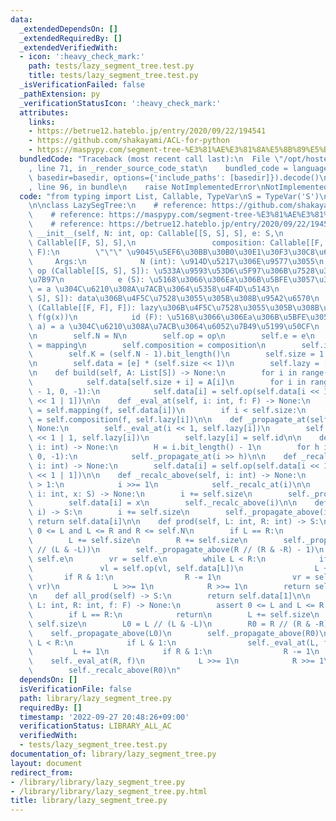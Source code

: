 ```yaml
---
data:
  _extendedDependsOn: []
  _extendedRequiredBy: []
  _extendedVerifiedWith:
  - icon: ':heavy_check_mark:'
    path: tests/lazy_segment_tree.test.py
    title: tests/lazy_segment_tree.test.py
  _isVerificationFailed: false
  _pathExtension: py
  _verificationStatusIcon: ':heavy_check_mark:'
  attributes:
    links:
    - https://betrue12.hateblo.jp/entry/2020/09/22/194541
    - https://github.com/shakayami/ACL-for-python
    - https://maspypy.com/segment-tree-%E3%81%AE%E3%81%8A%E5%8B%89%E5%BC%B72
  bundledCode: "Traceback (most recent call last):\n  File \"/opt/hostedtoolcache/PyPy/3.7.13/x64/site-packages/onlinejudge_verify/documentation/build.py\"\
    , line 71, in _render_source_code_stat\n    bundled_code = language.bundle(stat.path,\
    \ basedir=basedir, options={'include_paths': [basedir]}).decode()\n  File \"/opt/hostedtoolcache/PyPy/3.7.13/x64/site-packages/onlinejudge_verify/languages/python.py\"\
    , line 96, in bundle\n    raise NotImplementedError\nNotImplementedError\n"
  code: "from typing import List, Callable, TypeVar\nS = TypeVar('S')\nF = TypeVar('F')\n\
    \n\nclass LazySegTree:\n    # reference: https://github.com/shakayami/ACL-for-python\n\
    \    # reference: https://maspypy.com/segment-tree-%E3%81%AE%E3%81%8A%E5%8B%89%E5%BC%B72\n\
    \    # reference: https://betrue12.hateblo.jp/entry/2020/09/22/194541\n    def\
    \ __init__(self, N: int, op: Callable[[S, S], S], e: S,\n                 mapping:\
    \ Callable[[F, S], S],\n                 composition: Callable[[F, F], F], id:\
    \ F):\n        \"\"\" \u9045\u5EF6\u30BB\u30B0\u30E1\u30F3\u30C8\u6728\n\n   \
    \     Args:\n            N (int): \u914D\u5217\u306E\u9577\u3055\n           \
    \ op (Callable[[S, S], S]): \u533A\u9593\u53D6\u5F97\u306B\u7528\u3044\u308B\u6F14\
    \u7B97\n            e (S): \u5168\u3066\u306Ea\u306B\u5BFE\u3057\u3066 op(a, e)\
    \ = a \u304C\u6210\u308A\u7ACB\u3064\u5358\u4F4D\u5143\n            mapping (Callable[[F,\
    \ S], S]): data\u306B\u4F5C\u7528\u3055\u305B\u308B\u95A2\u6570\n            composition\
    \ (Callable[[F, F], F]): lazy\u306B\u4F5C\u7528\u3055\u305B\u308B\u95A2\u6570\
    \ f(g(x))\n            id (F): \u5168\u3066\u306Ea\u306B\u5BFE\u3057\u3066 mapping(id,\
    \ a) = a \u304C\u6210\u308A\u7ACB\u3064\u6052\u7B49\u5199\u50CF\n        \"\"\"\
    \n        self.N = N\n        self.op = op\n        self.e = e\n        self.mapping\
    \ = mapping\n        self.composition = composition\n        self.id = id\n\n\
    \        self.K = (self.N - 1).bit_length()\n        self.size = 1 << (self.K)\n\
    \n        self.data = [e] * (self.size << 1)\n        self.lazy = [id] * (self.size)\n\
    \n    def build(self, A: List[S]) -> None:\n        for i in range(self.N):\n\
    \            self.data[self.size + i] = A[i]\n        for i in range(self.size\
    \ - 1, 0, -1):\n            self.data[i] = self.op(self.data[i << 1], self.data[i\
    \ << 1 | 1])\n\n    def _eval_at(self, i: int, f: F) -> None:\n        self.data[i]\
    \ = self.mapping(f, self.data[i])\n        if i < self.size:\n            self.lazy[i]\
    \ = self.composition(f, self.lazy[i])\n\n    def _propagate_at(self, i: int) ->\
    \ None:\n        self._eval_at(i << 1, self.lazy[i])\n        self._eval_at(i\
    \ << 1 | 1, self.lazy[i])\n        self.lazy[i] = self.id\n\n    def _propagate_above(self,\
    \ i: int) -> None:\n        H = i.bit_length() - 1\n        for h in range(H,\
    \ 0, -1):\n            self._propagate_at(i >> h)\n\n    def _recalc_at(self,\
    \ i: int) -> None:\n        self.data[i] = self.op(self.data[i << 1], self.data[i\
    \ << 1 | 1])\n\n    def _recalc_above(self, i: int) -> None:\n        while i\
    \ > 1:\n            i >>= 1\n            self._recalc_at(i)\n\n    def set(self,\
    \ i: int, x: S) -> None:\n        i += self.size\n        self._propagate_above(i)\n\
    \        self.data[i] = x\n        self._recalc_above(i)\n\n    def get(self,\
    \ i) -> S:\n        i += self.size\n        self._propagate_above(i)\n       \
    \ return self.data[i]\n\n    def prod(self, L: int, R: int) -> S:\n        assert\
    \ 0 <= L and L <= R and R <= self.N\n        if L == R:\n            return self.e\n\
    \        L += self.size\n        R += self.size\n        self._propagate_above(L\
    \ // (L & -L))\n        self._propagate_above(R // (R & -R) - 1)\n        vl =\
    \ self.e\n        vr = self.e\n        while L < R:\n            if L & 1:\n \
    \               vl = self.op(vl, self.data[L])\n                L += 1\n     \
    \       if R & 1:\n                R -= 1\n                vr = self.op(self.data[R],\
    \ vr)\n            L >>= 1\n            R >>= 1\n        return self.op(vl, vr)\n\
    \n    def all_prod(self) -> S:\n        return self.data[1]\n\n    def apply(self,\
    \ L: int, R: int, f: F) -> None:\n        assert 0 <= L and L <= R and R <= self.N\n\
    \        if L == R:\n            return\n        L += self.size\n        R +=\
    \ self.size\n        L0 = L // (L & -L)\n        R0 = R // (R & -R) - 1\n    \
    \    self._propagate_above(L0)\n        self._propagate_above(R0)\n        while\
    \ L < R:\n            if L & 1:\n                self._eval_at(L, f)\n       \
    \         L += 1\n            if R & 1:\n                R -= 1\n            \
    \    self._eval_at(R, f)\n            L >>= 1\n            R >>= 1\n        self._recalc_above(L0)\n\
    \        self._recalc_above(R0)\n"
  dependsOn: []
  isVerificationFile: false
  path: library/lazy_segment_tree.py
  requiredBy: []
  timestamp: '2022-09-27 20:48:26+09:00'
  verificationStatus: LIBRARY_ALL_AC
  verifiedWith:
  - tests/lazy_segment_tree.test.py
documentation_of: library/lazy_segment_tree.py
layout: document
redirect_from:
- /library/library/lazy_segment_tree.py
- /library/library/lazy_segment_tree.py.html
title: library/lazy_segment_tree.py
---
```


